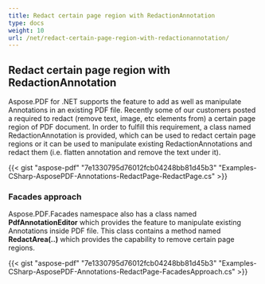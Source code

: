 ```yaml
---
title: Redact certain page region with RedactionAnnotation
type: docs
weight: 10
url: /net/redact-certain-page-region-with-redactionannotation/
---
```


## **Redact certain page region with RedactionAnnotation**
Aspose.PDF for .NET supports the feature to add as well as manipulate Annotations in an existing PDF file. Recently some of our customers posted a required to redact (remove text, image, etc elements from) a certain page region of PDF document. In order to fulfill this requirement, a class named RedactionAnnotation is provided, which can be used to redact certain page regions or it can be used to manipulate existing RedactionAnnotations and redact them (i.e. flatten annotation and remove the text under it).

{{< gist "aspose-pdf" "7e1330795d76012fcb04248bb81d45b3" "Examples-CSharp-AsposePDF-Annotations-RedactPage-RedactPage.cs" >}}
### **Facades approach**
Aspose.PDF.Facades namespace also has a class named **PdfAnnotationEditor** which provides the feature to manipulate existing Annotations inside PDF file. This class contains a method named **RedactArea(..)** which provides the capability to remove certain page regions.

{{< gist "aspose-pdf" "7e1330795d76012fcb04248bb81d45b3" "Examples-CSharp-AsposePDF-Annotations-RedactPage-FacadesApproach.cs" >}}
